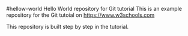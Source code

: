 #hellow-world
Hello World repository for Git tutorial
This is an example repository for the Git tutoial on https://www.w3schools.com

This repository is built step by step in the tutorial.